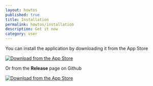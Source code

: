 ```yaml
---
layout: howtos
published: true
title: Installation
permalink: howtos/installation
description: Get it now
category: user
---
```

You can install the application by downloading it from the App Store

[![Download from the App Store](https://user-images.githubusercontent.com/663460/26986739-23bffc6e-4d49-11e7-92a2-cdba1b517a08.png)](https://itunes.apple.com/us/app/inventory-agent/id1261412260)

Or from the **Release** page on Github

[![Download from the App Store](https://user-images.githubusercontent.com/663460/30159664-a0e818f4-93c9-11e7-9937-501201c36709.png)](https://github.com/flyve-mdm/ios-inventory-agent/releases)
